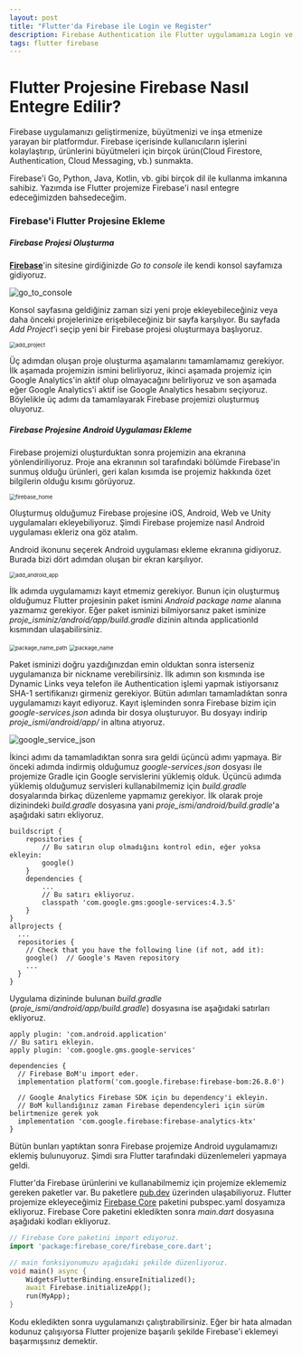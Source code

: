 ```yaml
---
layout: post
title: "Flutter'da Firebase ile Login ve Register"
description: Firebase Authentication ile Flutter uygulamamıza Login ve Register özellikleri ekleme.
tags: flutter firebase
---
```


# Flutter Projesine Firebase Nasıl Entegre Edilir?

Firebase uygulamanızı geliştirmenize, büyütmenizi ve inşa etmenize yarayan bir platformdur. Firebase içerisinde kullanıcıların işlerini kolaylaştırıp, ürünlerini büyütmeleri için birçok ürün(Cloud Firestore, Authentication, Cloud Messaging, vb.) sunmakta.

Firebase'i Go, Python, Java, Kotlin, vb. gibi birçok dil ile kullanma imkanına sahibiz. Yazımda ise Flutter projemize Firebase'i nasıl entegre edeceğimizden bahsedeceğim.

### Firebase'i Flutter Projesine Ekleme

##### Firebase Projesi Oluşturma

**[Firebase](https://firebase.google.com/)**'in sitesine girdiğinizde *Go to console* ile kendi konsol sayfamıza gidiyoruz.

![go_to_console](https://hizliresim.com/CfnEHD)

Konsol sayfasına geldiğiniz zaman sizi yeni proje ekleyebileceğiniz veya daha önceki projelerinize erişebileceğiniz bir sayfa karşılıyor. Bu sayfada *Add Project*'i seçip yeni bir Firebase projesi oluşturmaya başlıyoruz.

<img src="../assets/images/firebase_integration/add_project.png" alt="add_project" style="zoom:67%;" />

Üç adımdan oluşan proje oluşturma aşamalarını tamamlamamız gerekiyor. İlk aşamada projemizin ismini belirliyoruz, ikinci aşamada projemiz için Google Analytics'in aktif olup olmayacağını belirliyoruz ve son aşamada eğer Google Analytics'i aktif ise Google Analytics hesabını seçiyoruz. Böylelikle üç adımı da tamamlayarak Firebase projemizi oluşturmuş oluyoruz.

##### Firebase Projesine Android Uygulaması Ekleme

Firebase projemizi oluşturduktan sonra projemizin ana ekranına yönlendiriliyoruz. Proje ana ekranının sol tarafındaki bölümde Firebase'in sunmuş olduğu ürünleri, geri kalan kısımda ise projemiz hakkında özet bilgilerin olduğu kısımı görüyoruz. 

<img src="../assets/images/firebase_integration/firebase_home.png" alt="firebase_home" style="zoom:67%;" />

Oluşturmuş olduğumuz Firebase projesine iOS, Android, Web ve Unity uygulamaları ekleyebiliyoruz. Şimdi Firebase projemize nasıl Android uygulaması ekleriz ona göz atalım. 

Android ikonunu seçerek Android uygulaması ekleme ekranına gidiyoruz. Burada bizi dört adımdan oluşan bir ekran karşılıyor.

<img src="../assets/images/firebase_integration/add_android_app.png" alt="add_android_app" style="zoom: 67%;" />

İlk adımda uygulamamızı kayıt etmemiz gerekiyor. Bunun için oluşturmuş olduğumuz Flutter projesinin paket ismini *Android package name* alanına yazmamız gerekiyor. Eğer paket isminizi bilmiyorsanız paket isminize *proje_isminiz/android/app/build.gradle* dizinin altında applicationId kısmından ulaşabilirsiniz.

<img src="../assets/images/firebase_integration/package_name_path.png" alt="package_name_path" style="zoom:67%;" />

<img src="../assets/images/firebase_integration/package_name.png" alt="package_name" style="zoom:67%;" />

Paket isminizi doğru yazdığınızdan emin olduktan sonra isterseniz uygulamanıza bir nickname verebilirsiniz. İlk adımın son kısmında ise Dynamic Links veya telefon ile Authentication işlemi yapmak istiyorsanız SHA-1 sertifikanızı girmeniz gerekiyor. Bütün adımları tamamladıktan sonra uygulamamızı kayıt ediyoruz. Kayıt işleminden sonra Firebase bizim için *google-services.json* adında bir dosya oluşturuyor. Bu dosyayı indirip *proje_ismi/android/app/* in altına atıyoruz.

![google_service_json](../assets/images/firebase_integration/google_service_json.png)

İkinci adımı da tamamladıktan sonra sıra geldi üçüncü adımı yapmaya. Bir önceki adımda indirmiş olduğumuz *google-services.json* dosyası ile projemize Gradle için Google servislerini yüklemiş olduk. Üçüncü adımda yüklemiş olduğumuz servisleri kullanabilmemiz için *build.gradle* dosyalarında birkaç düzenleme yapmamız gerekiyor. İlk olarak proje dizinindeki *build.gradle* dosyasına yani *proje_ismi/android/build.gradle*'a  aşağıdaki satırı ekliyoruz.

```
buildscript {
	repositories {
		// Bu satırın olup olmadığını kontrol edin, eğer yoksa ekleyin:
		google()
	}
	dependencies {
		...
		// Bu satırı ekliyoruz.
		classpath 'com.google.gms:google-services:4.3.5'
	}
}
allprojects {
  ...
  repositories {
    // Check that you have the following line (if not, add it):
    google()  // Google's Maven repository
    ...
  }
}
```

Uygulama dizininde bulunan *build.gradle* (*proje_ismi/android/app/build.gradle*) dosyasına ise aşağıdaki satırları ekliyoruz.

```
apply plugin: 'com.android.application'
// Bu satırı ekleyin.
apply plugin: 'com.google.gms.google-services'

dependencies {
  // Firebase BoM'u import eder.
  implementation platform('com.google.firebase:firebase-bom:26.8.0')

  // Google Analytics Firebase SDK için bu dependency'i ekleyin.
  // BoM kullandığınız zaman Firebase dependencyleri için sürüm belirtmenize gerek yok
  implementation 'com.google.firebase:firebase-analytics-ktx'
}
```

Bütün bunları yaptıktan sonra Firebase projemize Android uygulamamızı eklemiş bulunuyoruz. Şimdi sıra Flutter tarafındaki düzenlemeleri yapmaya geldi.

Flutter'da Firebase ürünlerini ve kullanabilmemiz için projemize eklememiz gereken paketler var. Bu paketlere [pub.dev](https://pub.dev/) üzerinden ulaşabiliyoruz. Flutter projemize ekleyeceğimiz [Firebase Core](https://pub.dev/packages/firebase_core) paketini pubspec.yaml dosyamıza ekliyoruz. Firebase Core paketini ekledikten sonra *main.dart* dosyasına aşağıdaki kodları ekliyoruz.

```dart
// Firebase Core paketini import ediyoruz.
import 'package:firebase_core/firebase_core.dart';

// main fonksiyonumuzu aşağıdaki şekilde düzenliyoruz.
void main() async {
    WidgetsFlutterBinding.ensureInitialized();
    await Firebase.initializeApp();
    run(MyApp);
}
```

Kodu ekledikten sonra uygulamanızı çalıştırabilirsiniz. Eğer bir hata almadan kodunuz çalışıyorsa Flutter projenize başarılı şekilde Firebase'i eklemeyi başarmışsınız demektir.

